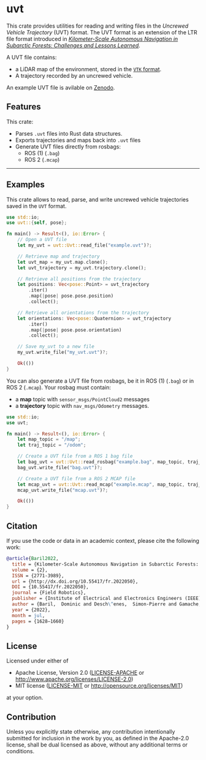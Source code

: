 # uvt

This crate provides utilities for reading and writing files in the _Uncrewed Vehicle Trajectory_ (UVT) format.
The UVT format is an extension of the LTR file format introduced in [_Kilometer-Scale Autonomous Navigation in Subarctic Forests: Challenges and Lessons Learned_](https://doi.org/10.55417/fr.2022050).

A UVT file contains:

- a LiDAR map of the environment, stored in the [`VTK` format](https://vtk.org).
- A trajectory recorded by an uncrewed vehicle.

An example UVT file is avilable on [Zenodo](https://doi.org/10.5281/zenodo.16928365).

## Features

This crate:

- Parses `.uvt` files into Rust data structures.
- Exports trajectories and maps back into  `.uvt` files
- Generate UVT files directly from rosbags:
  - ROS (1) (`.bag`)
  - ROS 2 (`.mcap`)

---

## Examples

This crate allows to read, parse, and write uncrewed vehicle trajectories saved in the `UVT` format.

```rs
use std::io;
use uvt::{self, pose};

fn main() -> Result<(), io::Error> {
    // Open a UVT file
    let my_uvt = uvt::Uvt::read_file("example.uvt")?;

    // Retrieve map and trajectory
    let uvt_map = my_uvt.map.clone();
    let uvt_trajectory = my_uvt.trajectory.clone();

    // Retrieve all positions from the trajectory
    let positions: Vec<pose::Point> = uvt_trajectory
        .iter()
        .map(|pose| pose.pose.position)
        .collect();

    // Retrieve all orientations from the trajectory
    let orientations: Vec<pose::Quaternion> = uvt_trajectory
        .iter()
        .map(|pose| pose.pose.orientation)
        .collect();

    // Save my_uvt to a new file
    my_uvt.write_file("my_uvt.uvt")?;

    Ok(())
}
```

You can also generate a UVT file from rosbags, be it in ROS (1) (`.bag`) or in ROS 2 (`.mcap`).
Your rosbag must contain:

- a **map** topic with `sensor_msgs/PointCloud2` messages
- a **trajectory** topic with `nav_msgs/Odometry` messages.

```rust
use std::io;
use uvt;

fn main() -> Result<(), io::Error> {
    let map_topic = "/map";
    let traj_topic = "/odom";

    // Create a UVT file from a ROS 1 bag file
    let bag_uvt = uvt::Uvt::read_rosbag("example.bag", map_topic, traj_topic)?;
    bag_uvt.write_file("bag.uvt")?;

    // Create a UVT file from a ROS 2 MCAP file
    let mcap_uvt = uvt::Uvt::read_mcap("example.mcap", map_topic, traj_topic)?;
    mcap_uvt.write_file("mcap.uvt")?;

    Ok(())
}
```

## Citation

If you use the code or data in an academic context, please cite the following work:

```bibtex
@article{Baril2022,
  title = {Kilometer-Scale Autonomous Navigation in Subarctic Forests: Challenges and Lessons Learned},
  volume = {2},
  ISSN = {2771-3989},
  url = {http://dx.doi.org/10.55417/fr.2022050},
  DOI = {10.55417/fr.2022050},
  journal = {Field Robotics},
  publisher = {Institute of Electrical and Electronics Engineers (IEEE)},
  author = {Baril,  Dominic and Desch\^enes,  Simon-Pierre and Gamache,  Olivier and Vaidis,  Maxime and LaRocque,  Damien and Laconte,  Johann and Kubelka,  Vladimír and Giguère,  Philippe and Pomerleau,  Fran\c{c}ois},
  year = {2022},
  month = jul,
  pages = {1628–1660}
}
```

## License

Licensed under either of

 * Apache License, Version 2.0
   ([LICENSE-APACHE](LICENSE-APACHE) or <http://www.apache.org/licenses/LICENSE-2.0>)
 * MIT license
   ([LICENSE-MIT](LICENSE-MIT) or <http://opensource.org/licenses/MIT>)

at your option.

## Contribution

Unless you explicitly state otherwise, any contribution intentionally submitted
for inclusion in the work by you, as defined in the Apache-2.0 license, shall be
dual licensed as above, without any additional terms or conditions.
